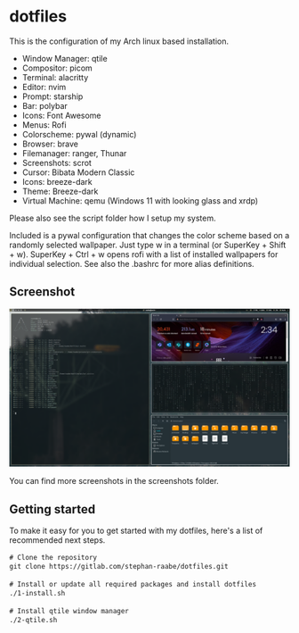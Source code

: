 # dotfiles

This is the configuration of my Arch linux based installation.

- Window Manager: qtile
- Compositor: picom
- Terminal: alacritty
- Editor: nvim
- Prompt: starship
- Bar: polybar
- Icons: Font Awesome
- Menus: Rofi
- Colorscheme: pywal (dynamic)
- Browser: brave
- Filemanager: ranger, Thunar
- Screenshots: scrot
- Cursor: Bibata Modern Classic
- Icons: breeze-dark
- Theme: Breeze-dark
- Virtual Machine: qemu (Windows 11 with looking glass and xrdp)

Please also see the script folder how I setup my system.

Included is a pywal configuration that changes the color scheme based on a randomly selected wallpaper. Just type w in a terminal (or SuperKey + Shift + w). SuperKey + Ctrl + w opens rofi with a list of installed wallpapers for individual selection. See also the .bashrc for more alias definitions.

## Screenshot

![Screenshots](screenshots/screenshot_20230406_2.png "Screenshot")

You can find more screenshots in the screenshots folder.

## Getting started

To make it easy for you to get started with my dotfiles, here's a list of recommended next steps.

```
# Clone the repository
git clone https://gitlab.com/stephan-raabe/dotfiles.git

# Install or update all required packages and install dotfiles
./1-install.sh

# Install qtile window manager
./2-qtile.sh

```


